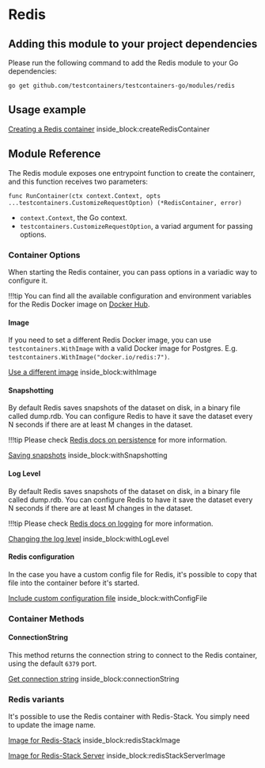 # Redis

## Adding this module to your project dependencies

Please run the following command to add the Redis module to your Go dependencies:

```
go get github.com/testcontainers/testcontainers-go/modules/redis
```

## Usage example

<!--codeinclude-->
[Creating a Redis container](../../modules/redis/redis_test.go) inside_block:createRedisContainer
<!--/codeinclude-->

## Module Reference

The Redis module exposes one entrypoint function to create the containerr, and this function receives two parameters:

```golang
func RunContainer(ctx context.Context, opts ...testcontainers.CustomizeRequestOption) (*RedisContainer, error)
```

- `context.Context`, the Go context.
- `testcontainers.CustomizeRequestOption`, a variad argument for passing options.

### Container Options

When starting the Redis container, you can pass options in a variadic way to configure it.

!!!tip
    You can find all the available configuration and environment variables for the Redis Docker image on [Docker Hub](https://hub.docker.com/_/redis).

#### Image

If you need to set a different Redis Docker image, you can use `testcontainers.WithImage` with a valid Docker image
for Postgres. E.g. `testcontainers.WithImage("docker.io/redis:7")`.

<!--codeinclude-->
[Use a different image](../../modules/redis/redis_test.go) inside_block:withImage
<!--/codeinclude-->

#### Snapshotting

By default Redis saves snapshots of the dataset on disk, in a binary file called dump.rdb. You can configure Redis to have it save the dataset every N seconds if there are at least M changes in the dataset.

!!!tip
    Please check [Redis docs on persistence](https://redis.io/docs/management/persistence/#snapshotting) for more information.

<!--codeinclude-->
[Saving snapshots](../../modules/redis/redis_test.go) inside_block:withSnapshotting
<!--/codeinclude-->

#### Log Level

By default Redis saves snapshots of the dataset on disk, in a binary file called dump.rdb. You can configure Redis to have it save the dataset every N seconds if there are at least M changes in the dataset.

!!!tip
    Please check [Redis docs on logging](https://redis.io/docs/reference/modules/modules-api-ref/#redismodule_log) for more information.

<!--codeinclude-->
[Changing the log level](../../modules/redis/redis_test.go) inside_block:withLogLevel 
<!--/codeinclude-->

#### Redis configuration

In the case you have a custom config file for Redis, it's possible to copy that file into the container before it's started.

<!--codeinclude-->
[Include custom configuration file](../../modules/redis/redis_test.go) inside_block:withConfigFile
<!--/codeinclude-->

### Container Methods

#### ConnectionString

This method returns the connection string to connect to the Redis container, using the default `6379` port.

<!--codeinclude-->
[Get connection string](../../modules/redis/redis_test.go) inside_block:connectionString
<!--/codeinclude-->

### Redis variants

It's possible to use the Redis container with Redis-Stack. You simply need to update the image name.

<!--codeinclude-->
[Image for Redis-Stack](../../modules/redis/redis_test.go) inside_block:redisStackImage
<!--/codeinclude-->

<!--codeinclude-->
[Image for Redis-Stack Server](../../modules/redis/redis_test.go) inside_block:redisStackServerImage
<!--/codeinclude-->

